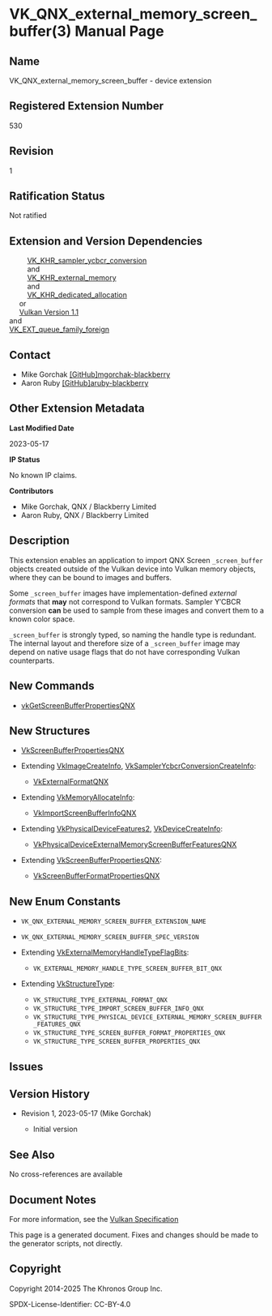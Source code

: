# VK\_QNX\_external\_memory\_screen\_buffer(3) Manual Page

## Name

VK\_QNX\_external\_memory\_screen\_buffer - device extension



## [](#_registered_extension_number)Registered Extension Number

530

## [](#_revision)Revision

1

## [](#_ratification_status)Ratification Status

Not ratified

## [](#_extension_and_version_dependencies)Extension and Version Dependencies

         [VK\_KHR\_sampler\_ycbcr\_conversion](https://registry.khronos.org/vulkan/specs/latest/man/html/VK_KHR_sampler_ycbcr_conversion.html)  
         and  
         [VK\_KHR\_external\_memory](https://registry.khronos.org/vulkan/specs/latest/man/html/VK_KHR_external_memory.html)  
         and  
         [VK\_KHR\_dedicated\_allocation](https://registry.khronos.org/vulkan/specs/latest/man/html/VK_KHR_dedicated_allocation.html)  
     or  
     [Vulkan Version 1.1](#versions-1.1)  
and  
[VK\_EXT\_queue\_family\_foreign](https://registry.khronos.org/vulkan/specs/latest/man/html/VK_EXT_queue_family_foreign.html)

## [](#_contact)Contact

- Mike Gorchak [\[GitHub\]mgorchak-blackberry](https://github.com/KhronosGroup/Vulkan-Docs/issues/new?body=%5BVK_QNX_external_memory_screen_buffer%5D%20%40mgorchak-blackberry%0A%2AHere%20describe%20the%20issue%20or%20question%20you%20have%20about%20the%20VK_QNX_external_memory_screen_buffer%20extension%2A)
- Aaron Ruby [\[GitHub\]aruby-blackberry](https://github.com/KhronosGroup/Vulkan-Docs/issues/new?body=%5BVK_QNX_external_memory_screen_buffer%5D%20%40aruby-blackberry%0A%2AHere%20describe%20the%20issue%20or%20question%20you%20have%20about%20the%20VK_QNX_external_memory_screen_buffer%20extension%2A)

## [](#_other_extension_metadata)Other Extension Metadata

**Last Modified Date**

2023-05-17

**IP Status**

No known IP claims.

**Contributors**

- Mike Gorchak, QNX / Blackberry Limited
- Aaron Ruby, QNX / Blackberry Limited

## [](#_description)Description

This extension enables an application to import QNX Screen `_screen_buffer` objects created outside of the Vulkan device into Vulkan memory objects, where they can be bound to images and buffers.

Some `_screen_buffer` images have implementation-defined *external formats* that **may** not correspond to Vulkan formats. Sampler Y′CBCR conversion **can** be used to sample from these images and convert them to a known color space.

`_screen_buffer` is strongly typed, so naming the handle type is redundant. The internal layout and therefore size of a `_screen_buffer` image may depend on native usage flags that do not have corresponding Vulkan counterparts.

## [](#_new_commands)New Commands

- [vkGetScreenBufferPropertiesQNX](https://registry.khronos.org/vulkan/specs/latest/man/html/vkGetScreenBufferPropertiesQNX.html)

## [](#_new_structures)New Structures

- [VkScreenBufferPropertiesQNX](https://registry.khronos.org/vulkan/specs/latest/man/html/VkScreenBufferPropertiesQNX.html)
- Extending [VkImageCreateInfo](https://registry.khronos.org/vulkan/specs/latest/man/html/VkImageCreateInfo.html), [VkSamplerYcbcrConversionCreateInfo](https://registry.khronos.org/vulkan/specs/latest/man/html/VkSamplerYcbcrConversionCreateInfo.html):
  
  - [VkExternalFormatQNX](https://registry.khronos.org/vulkan/specs/latest/man/html/VkExternalFormatQNX.html)
- Extending [VkMemoryAllocateInfo](https://registry.khronos.org/vulkan/specs/latest/man/html/VkMemoryAllocateInfo.html):
  
  - [VkImportScreenBufferInfoQNX](https://registry.khronos.org/vulkan/specs/latest/man/html/VkImportScreenBufferInfoQNX.html)
- Extending [VkPhysicalDeviceFeatures2](https://registry.khronos.org/vulkan/specs/latest/man/html/VkPhysicalDeviceFeatures2.html), [VkDeviceCreateInfo](https://registry.khronos.org/vulkan/specs/latest/man/html/VkDeviceCreateInfo.html):
  
  - [VkPhysicalDeviceExternalMemoryScreenBufferFeaturesQNX](https://registry.khronos.org/vulkan/specs/latest/man/html/VkPhysicalDeviceExternalMemoryScreenBufferFeaturesQNX.html)
- Extending [VkScreenBufferPropertiesQNX](https://registry.khronos.org/vulkan/specs/latest/man/html/VkScreenBufferPropertiesQNX.html):
  
  - [VkScreenBufferFormatPropertiesQNX](https://registry.khronos.org/vulkan/specs/latest/man/html/VkScreenBufferFormatPropertiesQNX.html)

## [](#_new_enum_constants)New Enum Constants

- `VK_QNX_EXTERNAL_MEMORY_SCREEN_BUFFER_EXTENSION_NAME`
- `VK_QNX_EXTERNAL_MEMORY_SCREEN_BUFFER_SPEC_VERSION`
- Extending [VkExternalMemoryHandleTypeFlagBits](https://registry.khronos.org/vulkan/specs/latest/man/html/VkExternalMemoryHandleTypeFlagBits.html):
  
  - `VK_EXTERNAL_MEMORY_HANDLE_TYPE_SCREEN_BUFFER_BIT_QNX`
- Extending [VkStructureType](https://registry.khronos.org/vulkan/specs/latest/man/html/VkStructureType.html):
  
  - `VK_STRUCTURE_TYPE_EXTERNAL_FORMAT_QNX`
  - `VK_STRUCTURE_TYPE_IMPORT_SCREEN_BUFFER_INFO_QNX`
  - `VK_STRUCTURE_TYPE_PHYSICAL_DEVICE_EXTERNAL_MEMORY_SCREEN_BUFFER_FEATURES_QNX`
  - `VK_STRUCTURE_TYPE_SCREEN_BUFFER_FORMAT_PROPERTIES_QNX`
  - `VK_STRUCTURE_TYPE_SCREEN_BUFFER_PROPERTIES_QNX`

## [](#_issues)Issues

## [](#_version_history)Version History

- Revision 1, 2023-05-17 (Mike Gorchak)
  
  - Initial version

## [](#_see_also)See Also

No cross-references are available

## [](#_document_notes)Document Notes

For more information, see the [Vulkan Specification](https://registry.khronos.org/vulkan/specs/latest/html/vkspec.html#VK_QNX_external_memory_screen_buffer)

This page is a generated document. Fixes and changes should be made to the generator scripts, not directly.

## [](#_copyright)Copyright

Copyright 2014-2025 The Khronos Group Inc.

SPDX-License-Identifier: CC-BY-4.0